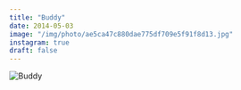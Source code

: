 ```yaml
---
title: "Buddy"
date: 2014-05-03
image: "/img/photo/ae5ca47c880dae775df709e5f91f8d13.jpg"
instagram: true
draft: false
---
```


![Buddy](/img/photo/ae5ca47c880dae775df709e5f91f8d13.jpg)
